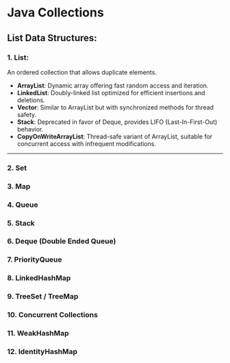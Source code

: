 # Java Collections

## List Data Structures:

### 1. List:

An ordered collection that allows duplicate elements.

* **ArrayList**: Dynamic array offering fast random access and iteration.
* **LinkedList**: Doubly-linked list optimized for efficient insertions and deletions.
* **Vector**: Similar to ArrayList but with synchronized methods for thread safety.
* **Stack**: Deprecated in favor of Deque, provides LIFO (Last-In-First-Out) behavior.
* **CopyOnWriteArrayList**: Thread-safe variant of ArrayList, suitable for concurrent access with infrequent
  modifications.

---

### 2. Set

[//]: # (   HashSet)

[//]: # (   LinkedHashSet)

[//]: # (   TreeSet)

[//]: # (   EnumSet)

[//]: # (   ConcurrentSkipListSet)

### 3. Map

[//]: # (   HashMap)

[//]: # (   LinkedHashMap)

[//]: # (   TreeMap)

[//]: # (   Hashtable)

[//]: # (   EnumMap)

[//]: # (   ConcurrentHashMap)

[//]: # (   WeakHashMap)

[//]: # (   IdentityHashMap)

### 4. Queue

[//]: # (   LinkedList &#40;also a List&#41;)

[//]: # (   PriorityQueue)

[//]: # (   ArrayDeque &#40;also a Deque&#41;)

[//]: # (   ConcurrentLinkedQueue)

[//]: # (   LinkedBlockingQueue)

[//]: # (   PriorityBlockingQueue)

### 5. Stack

[//]: # (   Stack &#40;though it’s recommended to use Deque instead&#41;)

[//]: # (   ArrayDeque &#40;recommended as a stack replacement&#41;)

### 6. Deque (Double Ended Queue)

[//]: # (   ArrayDeque)

[//]: # (   LinkedList)

[//]: # (   LinkedBlockingDeque)

[//]: # (   ConcurrentLinkedDeque)

### 7. PriorityQueue

[//]: # (   PriorityQueue)

[//]: # (   PriorityBlockingQueue)

### 8. LinkedHashMap

[//]: # (LinkedHashMap)

### 9. TreeSet / TreeMap

[//]: # (   TreeSet)

[//]: # (   TreeMap)

### 10. Concurrent Collections

[//]: # (    ConcurrentHashMap)

[//]: # (    ConcurrentLinkedQueue)

[//]: # (    ConcurrentLinkedDeque)

[//]: # (    ConcurrentSkipListSet)

[//]: # (    ConcurrentSkipListMap)

[//]: # (    CopyOnWriteArrayList)

[//]: # (    CopyOnWriteArraySet)

### 11. WeakHashMap

[//]: # (    WeakHashMap)

### 12. IdentityHashMap

[//]: # (    IdentityHashMap)